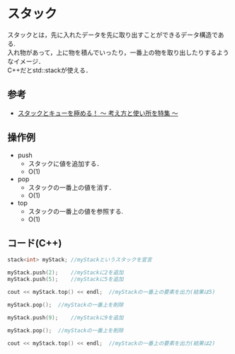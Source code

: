 # スタック

スタックとは，先に入れたデータを先に取り出すことができるデータ構造である.  
入れ物があって，上に物を積んでいったり，一番上の物を取り出したりするようなイメージ．  
C++だとstd::stackが使える．

## 参考
- [スタックとキューを極める！ 〜 考え方と使い所を特集 〜](https://qiita.com/drken/items/6a95b57d2e374a3d3292)

## 操作例
- push
	- スタックに値を追加する．
	- O(1)
- pop
	- スタックの一番上の値を消す．
	- O(1)
- top
	- スタックの一番上の値を参照する.
	- O(1)

## コード(C++)

~~~cpp
stack<int> myStack;	//myStackというスタックを宣言

myStack.push(2);	//myStackに2を追加
myStack.push(5); 	//myStackに5を追加

cout << myStack.top() << endl;	//myStackの一番上の要素を出力(結果は5)

myStack.pop();	//myStackの一番上を削除

myStack.push(9);	//myStackに9を追加

myStack.pop();	//myStackの一番上を削除

cout << myStack.top() << endl;	//myStackの一番上の要素を出力(結果は2)
~~~